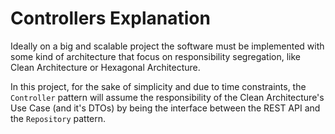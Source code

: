 # Controllers Explanation

Ideally on a big and scalable project the software must be implemented with some kind of architecture that focus on responsibility segregation, like Clean Architecture or Hexagonal Architecture.

In this project, for the sake of simplicity and due to time constraints, the `Controller` pattern will assume the responsibility of the Clean Architecture's Use Case (and it's DTOs) by being the interface between the REST API and the `Repository` pattern.